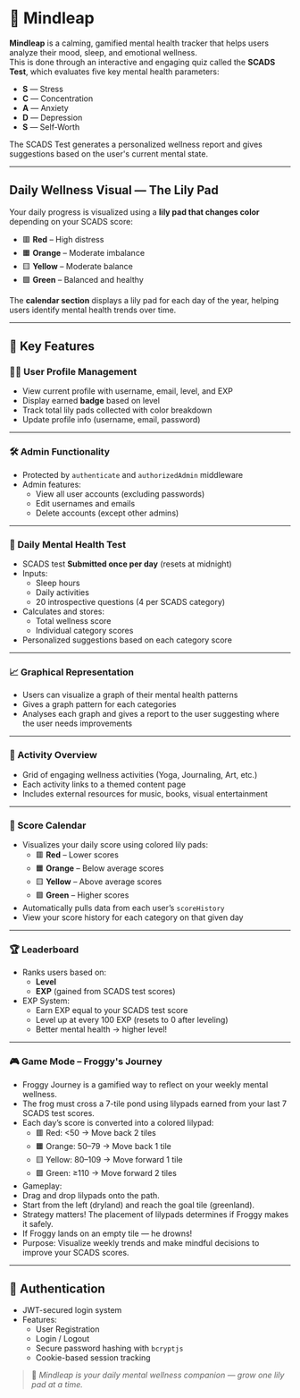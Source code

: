 # 🧠 Mindleap

**Mindleap** is a calming, gamified mental health tracker that helps users analyze their mood, sleep, and emotional wellness.  
This is done through an interactive and engaging quiz called the **SCADS Test**, which evaluates five key mental health parameters:

- **S** — Stress  
- **C** — Concentration  
- **A** — Anxiety  
- **D** — Depression  
- **S** — Self-Worth  

The SCADS Test generates a personalized wellness report and gives suggestions based on the user's current mental state.

---

## Daily Wellness Visual — The Lily Pad

Your daily progress is visualized using a **lily pad that changes color** depending on your SCADS score:

- 🟥 **Red** – High distress  
- 🟧 **Orange** – Moderate imbalance  
- 🟨 **Yellow** – Moderate balance  
- 🟩 **Green** – Balanced and healthy  

The **calendar section** displays a lily pad for each day of the year, helping users identify mental health trends over time.

---

## 🌟 Key Features

### 🧑‍💼 User Profile Management
- View current profile with username, email, level, and EXP
- Display earned **badge** based on level
- Track total lily pads collected with color breakdown
- Update profile info (username, email, password)

---

### 🛠️ Admin Functionality
- Protected by `authenticate` and `authorizedAdmin` middleware
- Admin features:
  - View all user accounts (excluding passwords)
  - Edit usernames and emails
  - Delete accounts (except other admins)

---

### 📅 Daily Mental Health Test
- SCADS test **Submitted once per day** (resets at midnight)
- Inputs:
  - Sleep hours  
  - Daily activities  
  - 20 introspective questions (4 per SCADS category)
- Calculates and stores:
  - Total wellness score
  - Individual category scores
- Personalized suggestions based on each category score

---

### 📈 Graphical Representation
- Users can visualize a graph of their mental health patterns
- Gives a graph pattern for each categories
- Analyses each graph and gives a report to the user suggesting where the user needs improvements

---

### 🎯 Activity Overview
- Grid of engaging wellness activities (Yoga, Journaling, Art, etc.)
- Each activity links to a themed content page
- Includes external resources for music, books, visual entertainment

---

### 📆 Score Calendar
- Visualizes your daily score using colored lily pads:
  - 🟥 **Red** – Lower scores
  - 🟧 **Orange** – Below average scores
  - 🟨 **Yellow** – Above average scores
  - 🟩 **Green** – Higher scores
- Automatically pulls data from each user’s `scoreHistory`
- View your score history for each category on that given day

---

### 🏆 Leaderboard
- Ranks users based on:
  - **Level**
  - **EXP** (gained from SCADS test scores)
- EXP System:
  - Earn EXP equal to your SCADS test score
  - Level up at every 100 EXP (resets to 0 after leveling)
  - Better mental health → higher level!

---

### 🎮 Game Mode – Froggy's Journey
- Froggy Journey is a gamified way to reflect on your weekly mental wellness.
- The frog must cross a 7-tile pond using lilypads earned from your last 7 SCADS test scores.
- Each day’s score is converted into a colored lilypad:
  - 🟥 Red: <50 → Move back 2 tiles
  - 🟧 Orange: 50–79 → Move back 1 tile
  - 🟨 Yellow: 80–109 → Move forward 1 tile
  - 🟩 Green: ≥110 → Move forward 2 tiles
- Gameplay:
- Drag and drop lilypads onto the path.
- Start from the left (dryland) and reach the goal tile (greenland).
- Strategy matters! The placement of lilypads determines if Froggy makes it safely.
- If Froggy lands on an empty tile — he drowns!
- Purpose: Visualize weekly trends and make mindful decisions to improve your SCADS scores.

---

## 🔐 Authentication
- JWT-secured login system
- Features:
  - User Registration
  - Login / Logout
  - Secure password hashing with `bcryptjs`
  - Cookie-based session tracking

> 🌱 *Mindleap is your daily mental wellness companion — grow one lily pad at a time.*

